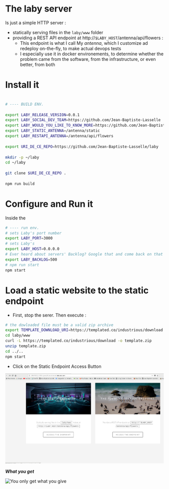 # The laby server

Is just a simple HTTP server :

* statically serving files in the `laby/www` folder
* providing a REST API endpoint at http://`$LABY_HOST`/antenna/api/flowers :
  * This endpoint is what I call My _antenna_, which I customize ad redeploy on-the-fly, to make actual devops tests
  * I especially use it in docker environements, to determine whether the problem came from the software, from the infrastructure, or even better, from both


# Install it

<!-- https://parceljs.org/getting_started.html -->



```bash

# ---- BUILD ENV.

export LABY_RELEASE_VERSION=0.0.1
export LABY_SOCIAL_DEV_TEAM=https://github.com/Jean-Baptiste-Lasselle
export LABY_WOULD_YOU_LIKE_TO_KNOW_MORE=https://github.com/Jean-Baptiste-Lasselle/laby/readme
export LABY_STATIC_ANTENNA=/antenna/static
export LABY_RESTAPI_ANTENNA=/antenna/api/flowers

export URI_DE_CE_REPO=https://github.com/Jean-Baptiste-Lasselle/laby

mkdir -p ~/laby
cd ~/laby

git clone $URI_DE_CE_REPO .

npm run build

```


# Configure and Run it

Inside the

```bash
# ---- run env.
# sets Laby's port number
export LABY_PORT=3000
# sets Laby's
export LABY_HOST=0.0.0.0
# Ever heard about servers' Backlog? Google that and come back on that config param
export LABY_BACKLOG=500
# npm run start
npm start
```

# Load a static website to the static endpoint

* First, stop the serer. Then execute : 

```bash
# the dowloaded file must be a valid zip archive
export TEMPLATE_DOWNLOAD_URI=https://templated.co/industrious/download
cd laby/www
curl -L https://templated.co/industrious/download -o template.zip
unzip template.zip
cd ../..
npm start
```

* Click on the Static Endpoint Access Button

![Click on the Static Endpoint Access Button](https://github.com/Jean-Baptiste-Lasselle/laby/raw/master/documentation/images/CLICK_THE_STATIC_ENDPOINT_ACCESS_BUTTON_ON_HOMEPAGE_2019-03-28%2013-17-04.png)


**_What you get_**

![You only get what you give](https://github.com/Jean-Baptiste-Lasselle/laby/raw/master/documentation/images/LABY_EXAMPLE_STATIC_ENDPOINT_LOADED_2019-03-28)

<!--
![screeshow 3](ccc)
-->
